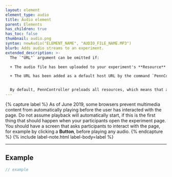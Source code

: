 ```yaml
---
layout: element
element_type: audio
title: Audio element
parent: Elements
has_children: true
has_toc: false
thumbnail: audio.png
syntax: newAudio("ELEMENT_NAME", "AUDIO_FILE_NAME.MP3")
blurb: Adds audio streams to an experiment.
extended_description: >-   
  The `"URL"` argument can be omitted if:

  + The audio file has been uploaded to your experiment's **Resource** folder; or

  + The URL has been added as a default host URL by the command `PennController.AddHost`.


  By default, PennController preloads all resources, which means that an experiment will not start until the audio stream is stored in the browser’s cache. For more information on audio streams, see [*HTML Audio*](https://www.w3schools.com/html/html5_audio.asp).
---
```


{% capture label %}
As of June 2019, some browsers prevent multimedia content from automatically playing before the user has interacted with the page. Do not assume playback will automatically start, if this is the first thing that should happen when your participants open the experiment page. You should have a screen that asks participants to interact with the page, for example by clicking a **Button**, before playing any audio.
{% endcapture %}
{% include label-note.html label-body=label %}

---

## Example
```javascript
// example
```
